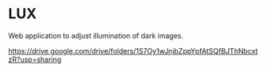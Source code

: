# LUX
Web application to adjust illumination of dark images.


https://drive.google.com/drive/folders/1S7Oy1wJnjbZppYpfAtSQfBJThNbcxtzR?usp=sharing
